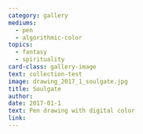 ```yaml
---
category: gallery
mediums:
  - pen
  - algorithmic-color
topics:
  - fantasy
  - spirituality
card-class: gallery-image
text: collection-test
image: drawing_2017_1_soulgate.jpg
title: Soulgate
author:
date: 2017-01-1
text: Pen drawing with digital color
link:
---
```

